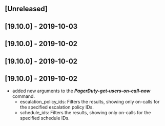 ## [Unreleased]


## [19.10.0] - 2019-10-03


## [19.10.0] - 2019-10-02


## [19.10.0] - 2019-10-02


## [19.10.0] - 2019-10-02
  - added new arguments to the ***PagerDuty-get-users-on-call-now*** command.
    - escalation_policy_ids: Filters the results, showing only on-calls for the specified escalation
        policy IDs.
    - schedule_ids: Filters the results, showing only on-calls for the specified schedule
        IDs. 
